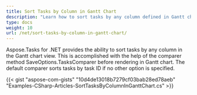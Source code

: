 ```yaml
---
title: Sort Tasks by Column in Gantt Chart
description: "Learn how to sort tasks by any column defined in Gantt chart view using Aspose.Tasks for .NET."
type: docs
weight: 10
url: /net/sort-tasks-by-column-in-gantt-chart/
---
```


Aspose.Tasks for .NET provides the ability to sort tasks by any column in the Gantt chart view. This is accomplished with the help of the comparer method SaveOptions.TasksComparer before rendering in Gantt chart. The default comparer sorts tasks by task ID if no other option is specified.

{{< gist "aspose-com-gists" "10d4de13018b7279cf03bab28ed78aeb" "Examples-CSharp-Articles-SortTasksByColumnInGanttChart.cs" >}}
